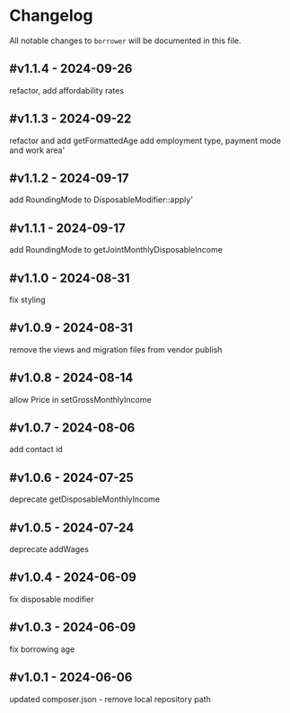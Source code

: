# Changelog

All notable changes to `borrower` will be documented in this file.

## #v1.1.4 - 2024-09-26

refactor, add affordability rates

## #v1.1.3 - 2024-09-22

refactor and add getFormattedAge
add employment type, payment mode and work area'

## #v1.1.2 - 2024-09-17

add RoundingMode to DisposableModifier::apply'

## #v1.1.1 - 2024-09-17

add RoundingMode to getJointMonthlyDisposableIncome

## #v1.1.0 - 2024-08-31

fix styling

## #v1.0.9 - 2024-08-31

remove the views and migration files from vendor publish

## #v1.0.8 - 2024-08-14

allow Price in setGrossMonthlyIncome

## #v1.0.7 - 2024-08-06

add contact id

## #v1.0.6 - 2024-07-25

deprecate getDisposableMonthlyIncome

## #v1.0.5 - 2024-07-24

deprecate addWages

## #v1.0.4 - 2024-06-09

fix disposable modifier

## #v1.0.3 - 2024-06-09

fix borrowing age

## #v1.0.1 - 2024-06-06

updated composer.json - remove local repository path
